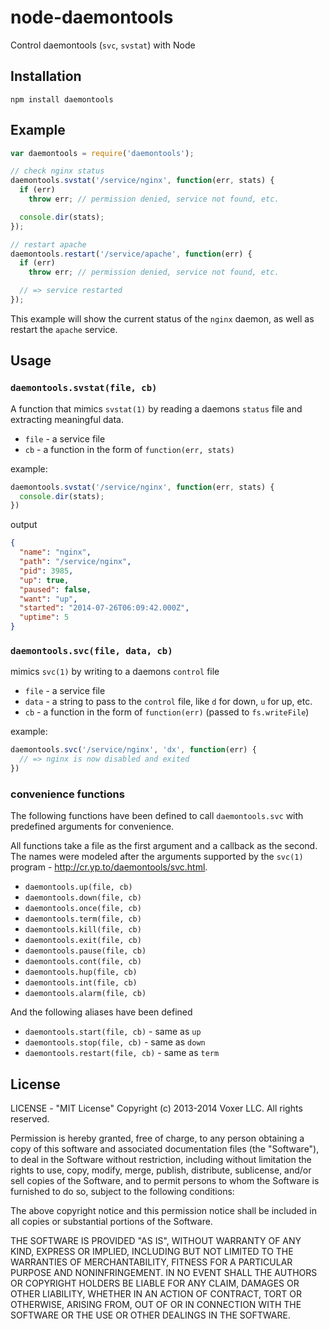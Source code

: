node-daemontools
================

Control daemontools (`svc`, `svstat`) with Node

Installation
------------

    npm install daemontools

Example
-------

``` js
var daemontools = require('daemontools');

// check nginx status
daemontools.svstat('/service/nginx', function(err, stats) {
  if (err)
    throw err; // permission denied, service not found, etc.

  console.dir(stats);
});

// restart apache
daemontools.restart('/service/apache', function(err) {
  if (err)
    throw err; // permission denied, service not found, etc.

  // => service restarted
});
```

This example will show the current status of the `nginx` daemon, as well as
restart the `apache` service.

Usage
-----

### `daemontools.svstat(file, cb)`

A function that mimics `svstat(1)` by reading a daemons `status` file and extracting meaningful data.

- `file` - a service file
- `cb` - a function in the form of `function(err, stats)`

example:

``` js
daemontools.svstat('/service/nginx', function(err, stats) {
  console.dir(stats);
})
```

output

``` json
{
  "name": "nginx",
  "path": "/service/nginx",
  "pid": 3985,
  "up": true,
  "paused": false,
  "want": "up",
  "started": "2014-07-26T06:09:42.000Z",
  "uptime": 5
}
```

### `daemontools.svc(file, data, cb)`

mimics `svc(1)` by writing to a daemons `control` file

- `file` - a service file
- `data` - a string to pass to the `control` file, like `d` for down, `u` for up, etc.
- `cb` - a function in the form of `function(err)` (passed to `fs.writeFile`)

example:

``` js
daemontools.svc('/service/nginx', 'dx', function(err) {
  // => nginx is now disabled and exited
})
```

### convenience functions

The following functions have been defined to call `daemontools.svc` with predefined
arguments for convenience.

All functions take a file as the first argument and a callback as the second.  The names
were modeled after the arguments supported by the `svc(1)` program - http://cr.yp.to/daemontools/svc.html.

- `daemontools.up(file, cb)`
- `daemontools.down(file, cb)`
- `daemontools.once(file, cb)`
- `daemontools.term(file, cb)`
- `daemontools.kill(file, cb)`
- `daemontools.exit(file, cb)`
- `daemontools.pause(file, cb)`
- `daemontools.cont(file, cb)`
- `daemontools.hup(file, cb)`
- `daemontools.int(file, cb)`
- `daemontools.alarm(file, cb)`

And the following aliases have been defined

- `daemontools.start(file, cb)` - same as `up`
- `daemontools.stop(file, cb)` - same as `down`
- `daemontools.restart(file, cb)` - same as `term`

License
-------

LICENSE - "MIT License"
Copyright (c) 2013-2014 Voxer LLC. All rights reserved.

Permission is hereby granted, free of charge, to any person obtaining a copy of
this software and associated documentation files (the "Software"), to deal in
the Software without restriction, including without limitation the rights to
use, copy, modify, merge, publish, distribute, sublicense, and/or sell copies
of the Software, and to permit persons to whom the Software is furnished to do
so, subject to the following conditions:

The above copyright notice and this permission notice shall be included in all
copies or substantial portions of the Software.

THE SOFTWARE IS PROVIDED "AS IS", WITHOUT WARRANTY OF ANY KIND, EXPRESS OR
IMPLIED, INCLUDING BUT NOT LIMITED TO THE WARRANTIES OF MERCHANTABILITY,
FITNESS FOR A PARTICULAR PURPOSE AND NONINFRINGEMENT. IN NO EVENT SHALL THE
AUTHORS OR COPYRIGHT HOLDERS BE LIABLE FOR ANY CLAIM, DAMAGES OR OTHER
LIABILITY, WHETHER IN AN ACTION OF CONTRACT, TORT OR OTHERWISE, ARISING FROM,
OUT OF OR IN CONNECTION WITH THE SOFTWARE OR THE USE OR OTHER DEALINGS IN THE
SOFTWARE.

